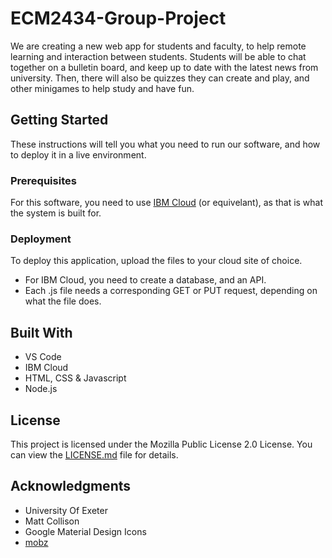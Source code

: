 # ECM2434-Group-Project

We are creating a new web app for students and faculty, to help remote learning and interaction between students. Students will be able to chat together on a bulletin board, and keep up to date with the latest news from university. Then, there will also be quizzes they can create and play, and other minigames to help study and have fun.

## Getting Started

These instructions will tell you what you need to run our software, and how to deploy it in a live environment.

### Prerequisites

For this software, you need to use [IBM Cloud](https://cloud.ibm.com/) (or equivelant), as that is what the system is built for.

### Deployment

To deploy this application, upload the files to your cloud site of choice.
* For IBM Cloud, you need to create a database, and an API. 
* Each .js file needs a corresponding GET or PUT request, depending on what the file does.

## Built With

* VS Code
* IBM Cloud
* HTML, CSS & Javascript
* Node.js

## License

This project is licensed under the Mozilla Public License 2.0 License. You can view the [LICENSE.md](LICENSE.md) file for details.

## Acknowledgments

* University Of Exeter
* Matt Collison
* Google Material Design Icons
* [mobz](https://stackoverflow.com/a/9458996)
